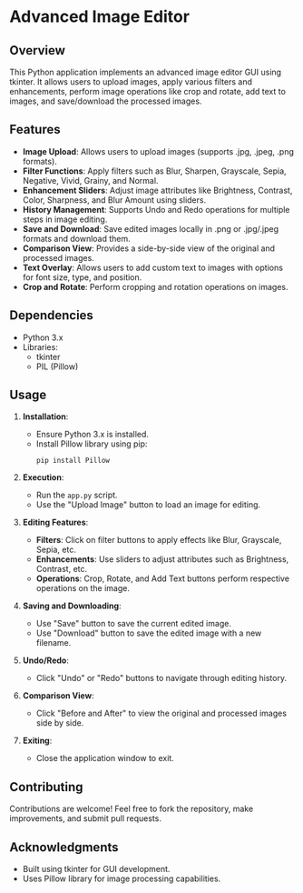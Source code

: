 # Advanced Image Editor

## Overview
This Python application implements an advanced image editor GUI using tkinter. It allows users to upload images, apply various filters and enhancements, perform image operations like crop and rotate, add text to images, and save/download the processed images.

## Features
- **Image Upload**: Allows users to upload images (supports .jpg, .jpeg, .png formats).
- **Filter Functions**: Apply filters such as Blur, Sharpen, Grayscale, Sepia, Negative, Vivid, Grainy, and Normal.
- **Enhancement Sliders**: Adjust image attributes like Brightness, Contrast, Color, Sharpness, and Blur Amount using sliders.
- **History Management**: Supports Undo and Redo operations for multiple steps in image editing.
- **Save and Download**: Save edited images locally in .png or .jpg/.jpeg formats and download them.
- **Comparison View**: Provides a side-by-side view of the original and processed images.
- **Text Overlay**: Allows users to add custom text to images with options for font size, type, and position.
- **Crop and Rotate**: Perform cropping and rotation operations on images.

## Dependencies
- Python 3.x
- Libraries:
  - tkinter
  - PIL (Pillow)

## Usage
1. **Installation**:
   - Ensure Python 3.x is installed.
   - Install Pillow library using pip:
     ```
     pip install Pillow
     ```

2. **Execution**:
   - Run the `app.py` script.
   - Use the "Upload Image" button to load an image for editing.

3. **Editing Features**:
   - **Filters**: Click on filter buttons to apply effects like Blur, Grayscale, Sepia, etc.
   - **Enhancements**: Use sliders to adjust attributes such as Brightness, Contrast, etc.
   - **Operations**: Crop, Rotate, and Add Text buttons perform respective operations on the image.

4. **Saving and Downloading**:
   - Use "Save" button to save the current edited image.
   - Use "Download" button to save the edited image with a new filename.

5. **Undo/Redo**:
   - Click "Undo" or "Redo" buttons to navigate through editing history.

6. **Comparison View**:
   - Click "Before and After" to view the original and processed images side by side.

7. **Exiting**:
   - Close the application window to exit.

## Contributing
Contributions are welcome! Feel free to fork the repository, make improvements, and submit pull requests.

## Acknowledgments
- Built using tkinter for GUI development.
- Uses Pillow library for image processing capabilities.
